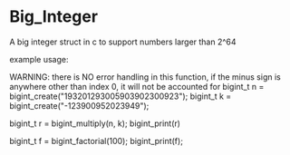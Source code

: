 # Big_Integer
A big integer struct in c to support numbers larger than 2^64

example usage:

WARNING: there is NO error handling in this function, if the minus sign is anywhere other than index 0, it will not be accounted for
bigint_t n = bigint_create("193201293005903902300923");
bigint_t k = bigint_create("-123900952023949");

bigint_t r = bigint_multiply(n, k);
bigint_print(r)

bigint_t f = bigint_factorial(100);
bigint_print(f);
